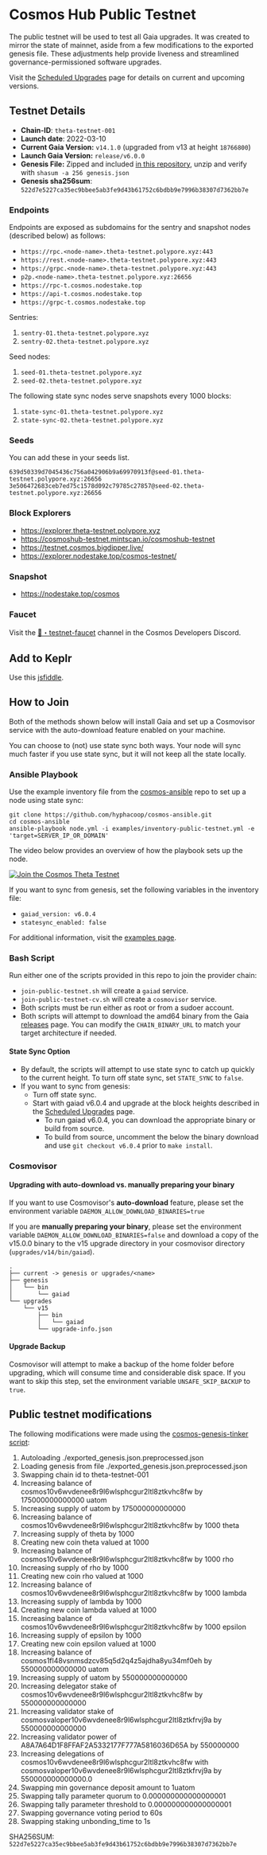 # Cosmos Hub Public Testnet

The public testnet will be used to test all Gaia upgrades. It was created to mirror the state of mainnet, aside from a few modifications to the exported genesis file. These adjustments help provide liveness and streamlined governance-permissioned software upgrades.

Visit the [Scheduled Upgrades](UPGRADES.md) page for details on current and upcoming versions. 

## Testnet Details

- **Chain-ID**: `theta-testnet-001`
- **Launch date**: 2022-03-10
- **Current Gaia Version:** `v14.1.0` (upgraded from v13 at height `18766800`)
- **Launch Gaia Version:** `release/v6.0.0`
- **Genesis File:**  Zipped and included [in this repository](genesis.json.gz), unzip and verify with `shasum -a 256 genesis.json`
- **Genesis sha256sum**: `522d7e5227ca35ec9bbee5ab3fe9d43b61752c6bdbb9e7996b38307d7362bb7e`

### Endpoints

Endpoints are exposed as subdomains for the sentry and snapshot nodes (described below) as follows:

* `https://rpc.<node-name>.theta-testnet.polypore.xyz:443`
* `https://rest.<node-name>.theta-testnet.polypore.xyz:443`
* `https://grpc.<node-name>.theta-testnet.polypore.xyz:443`
* `p2p.<node-name>.theta-testnet.polypore.xyz:26656`
* `https://rpc-t.cosmos.nodestake.top`
* `https://api-t.cosmos.nodestake.top`
* `https://grpc-t.cosmos.nodestake.top`

Sentries:

1. `sentry-01.theta-testnet.polypore.xyz`
2. `sentry-02.theta-testnet.polypore.xyz`

Seed nodes:

1. `seed-01.theta-testnet.polypore.xyz`
2. `seed-02.theta-testnet.polypore.xyz`

The following state sync nodes serve snapshots every 1000 blocks:

1. `state-sync-01.theta-testnet.polypore.xyz`
2. `state-sync-02.theta-testnet.polypore.xyz`

### Seeds

You can add these in your seeds list.

```
639d50339d7045436c756a042906b9a69970913f@seed-01.theta-testnet.polypore.xyz:26656
3e506472683ceb7ed75c1578d092c79785c27857@seed-02.theta-testnet.polypore.xyz:26656
```

### Block Explorers

  - https://explorer.theta-testnet.polypore.xyz
  - https://cosmoshub-testnet.mintscan.io/cosmoshub-testnet
  - https://testnet.cosmos.bigdipper.live/
  - https://explorer.nodestake.top/cosmos-testnet/

### Snapshot

  - https://nodestake.top/cosmos

### Faucet

Visit the [🚰・testnet-faucet](https://discord.com/channels/669268347736686612/953697793476821092) channel in the Cosmos Developers Discord.


## Add to Keplr

Use this [jsfiddle](https://jsfiddle.net/kht96uvo/1/).

## How to Join

Both of the methods shown below will install Gaia and set up a Cosmovisor service with the auto-download feature enabled on your machine.

You can choose to (not) use state sync both ways. Your node will sync much faster if you use state sync, but it will not keep all the state locally.

### Ansible Playbook

Use the example inventory file from the [cosmos-ansible](https://github.com/hyphacoop/cosmos-ansible) repo to set up a node using state sync:

```
git clone https://github.com/hyphacoop/cosmos-ansible.git
cd cosmos-ansible
ansible-playbook node.yml -i examples/inventory-public-testnet.yml -e 'target=SERVER_IP_OR_DOMAIN'
```

The video below provides an overview of how the playbook sets up the node.

[![Join the Cosmos Theta Testnet](https://img.youtube.com/vi/SYt0EC5pcY0/0.jpg)](https://www.youtube.com/watch?v=SYt0EC5pcY0)

If you want to sync from genesis, set the following variables in the inventory file:
* `gaiad_version: v6.0.4`
* `statesync_enabled: false`

For additional information, visit the [examples page](https://github.com/hyphacoop/cosmos-ansible/tree/main/examples#join-the-theta-testnet).

### Bash Script

Run either one of the scripts provided in this repo to join the provider chain:
* `join-public-testnet.sh` will create a `gaiad` service.
* `join-public-testnet-cv.sh` will create a `cosmovisor` service.
* Both scripts must be run either as root or from a sudoer account.
* Both scripts will attempt to download the amd64 binary from the Gaia [releases](https://github.com/cosmos/gaia/releases) page. You can modify the `CHAIN_BINARY_URL` to match your target architecture if needed.

#### State Sync Option

* By default, the scripts will attempt to use state sync to catch up quickly to the current height. To turn off state sync, set `STATE_SYNC` to `false`.
* If you want to sync from genesis:
  * Turn off state sync.
  * Start with gaiad v6.0.4 and upgrade at the block heights described in the [Scheduled Upgrades](UPGRADES.md) page.
    * To run gaiad v6.0.4, you can download the appropriate binary or build from source.
    * To build from source, uncomment the below the binary download and use `git checkout v6.0.4` prior to `make install`.

### Cosmovisor

#### Upgrading with auto-download vs. manually preparing your binary

If you want to use Cosmovisor's **auto-download** feature, please set the environment variable `DAEMON_ALLOW_DOWNLOAD_BINARIES=true`

If you are **manually preparing your binary**, please set the environment variable `DAEMON_ALLOW_DOWNLOAD_BINARIES=false` and download a copy of the v15.0.0 binary to the v15 upgrade directory in your cosmovisor directory (`upgrades/v14/bin/gaiad`). 

```
.
├── current -> genesis or upgrades/<name>
├── genesis
│   └── bin
│       └── gaiad
└── upgrades
    └── v15
        ├── bin
        │   └── gaiad
        └── upgrade-info.json
```

#### Upgrade Backup

Cosmovisor will attempt to make a backup of the home folder before upgrading, which will consume time and considerable disk space. If you want to skip this step, set the environment variable `UNSAFE_SKIP_BACKUP` to `true`.

## Public testnet modifications

The following modifications were made using the [cosmos-genesis-tinker script](https://github.com/hyphacoop/cosmos-genesis-tinkerer/blob/main/example_stateful_genesis.py):

1. Autoloading ./exported_genesis.json.preprocessed.json
2. Loading genesis from file ./exported_genesis.json.preprocessed.json
3. Swapping chain id to theta-testnet-001
4. Increasing balance of cosmos10v6wvdenee8r9l6wlsphcgur2ltl8ztkvhc8fw by 175000000000000 uatom
5. Increasing supply of uatom by 175000000000000
6. Increasing balance of cosmos10v6wvdenee8r9l6wlsphcgur2ltl8ztkvhc8fw by 1000 theta
7. Increasing supply of theta by 1000
8. Creating new coin theta valued at 1000
9. Increasing balance of cosmos10v6wvdenee8r9l6wlsphcgur2ltl8ztkvhc8fw by 1000 rho
10. Increasing supply of rho by 1000
11. Creating new coin rho valued at 1000
12. Increasing balance of cosmos10v6wvdenee8r9l6wlsphcgur2ltl8ztkvhc8fw by 1000 lambda
13. Increasing supply of lambda by 1000
14. Creating new coin lambda valued at 1000
15. Increasing balance of cosmos10v6wvdenee8r9l6wlsphcgur2ltl8ztkvhc8fw by 1000 epsilon
16. Increasing supply of epsilon by 1000
17. Creating new coin epsilon valued at 1000
18. Increasing balance of cosmos1fl48vsnmsdzcv85q5d2q4z5ajdha8yu34mf0eh by 550000000000000 uatom
19. Increasing supply of uatom by 550000000000000
20. Increasing delegator stake of cosmos10v6wvdenee8r9l6wlsphcgur2ltl8ztkvhc8fw by 550000000000000
21. Increasing validator stake of cosmosvaloper10v6wvdenee8r9l6wlsphcgur2ltl8ztkfrvj9a by 550000000000000
22. Increasing validator power of A8A7A64D1F8FFAF2A5332177F777A5816036D65A by 550000000
23. Increasing delegations of cosmos10v6wvdenee8r9l6wlsphcgur2ltl8ztkvhc8fw with cosmosvaloper10v6wvdenee8r9l6wlsphcgur2ltl8ztkfrvj9a by 550000000000000.0
24. Swapping min governance deposit amount to 1uatom
25. Swapping tally parameter quorum to 0.000000000000000001
26. Swapping tally parameter threshold to 0.000000000000000001
27. Swapping governance voting period to 60s
28. Swapping staking unbonding_time to 1s

SHA256SUM: `522d7e5227ca35ec9bbee5ab3fe9d43b61752c6bdbb9e7996b38307d7362bb7e`
